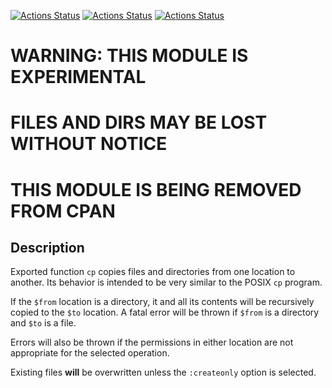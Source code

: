 [![Actions Status](https://github.com/tbrowder/File-Copy/workflows/linux/badge.svg)](https://github.com/tbrowder/File-Copy/actions) [![Actions Status](https://github.com/tbrowder/File-Copy/workflows/macos/badge.svg)](https://github.com/tbrowder/File-Copy/actions) [![Actions Status](https://github.com/tbrowder/File-Copy/workflows/windows/badge.svg)](https://github.com/tbrowder/File-Copy/actions)

WARNING: THIS MODULE IS EXPERIMENTAL
====================================

FILES AND DIRS MAY BE LOST WITHOUT NOTICE
=========================================

THIS MODULE IS BEING REMOVED FROM CPAN
======================================

Description
-----------

Exported function `cp` copies files and directories from one location to another. Its behavior is intended to be very similar to the POSIX `cp` program.

If the `$from` location is a directory, it and all its contents will be recursively copied to the `$to` location. A fatal error will be thrown if `$from` is a directory and `$to` is a file.

Errors will also be thrown if the permissions in either location are not appropriate for the selected operation.

Existing files **will** be overwritten unless the `:createonly` option is selected.

